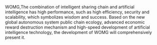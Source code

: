 WOMG,The combination of intelligent sharing chain and artificial intelligence has high performance, such as high efficiency, security and scalability, which symbolizes wisdom and success. Based on the new global autonomous system public chain ecology, advanced economic reward destruction mechanism and high-speed development of artificial intelligence technology, the development of WOMG will comprehensively present it.
